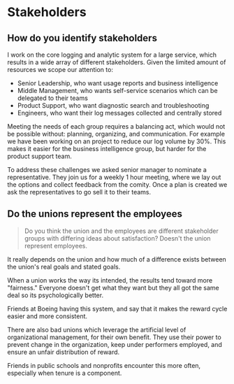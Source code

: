# Stakeholders

## How do you identify stakeholders

I work on the core logging and analytic system for a large service, which results in a wide array of different stakeholders. Given the limited amount of resources we scope our attention to:

- Senior Leadership, who want usage reports and business intelligence
- Middle Management, who wants self-service scenarios which can be delegated to their teams
- Product Support, who want diagnostic search and troubleshooting
- Engineers, who want their log messages collected and centrally stored

Meeting the needs of each group requires a balancing act, which would not be possible without: planning, organizing, and communication. For example we have been working on an project to reduce our log volume by 30%. This makes it easier for the business intelligence group, but harder for the product support team. 

To address these challenges we asked senior manager to nominate a representative. They join us for a weekly 1 hour meeting, where we lay out the options and collect feedback from the comity. Once a plan is created we ask the representatives to go sell it to their teams.

## Do the unions represent the employees

> Do you think the union and the employees are different stakeholder groups with differing ideas about satisfaction?  Doesn't the union represent employees.

It really depends on the union and how much of a difference exists between the union's real goals and stated goals.

When a union works the way its intended, the results tend toward more "fairness." Everyone doesn't get what they want but they all got the same deal so its psychologically better.

Friends at Boeing having this system, and say that it makes the reward cycle easier and more consistent.

There are also bad unions which leverage the artificial level of organizational management, for their own benefit. They use their power to prevent change in the organization, keep under performers employed, and ensure an unfair distribution of reward.

Friends in public schools and nonprofits encounter this more often, especially when tenure is a component.
